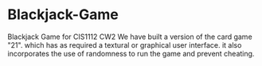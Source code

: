 # Blackjack-Game
Blackjack Game for CIS1112 CW2
We have built a version of the card game "21". which has as required  a textural or graphical user interface. it also incorporates the use of randomness to run the game and prevent cheating.

